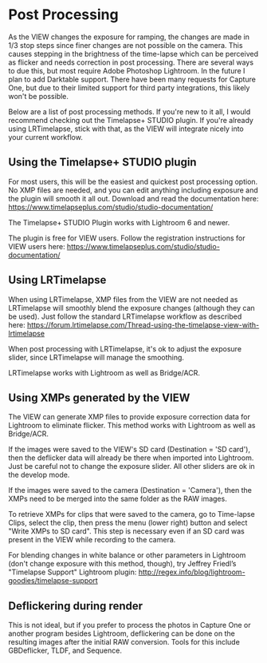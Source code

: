 # Post Processing

As the VIEW changes the exposure for ramping, the changes are made in 1/3 stop steps since finer changes are not possible on the camera.  This causes stepping in the brightness of the time-lapse which can be perceived as flicker and needs correction in post processing.  There are several ways to due this, but most require Adobe Photoshop Lightroom.  In the future I plan to add Darktable support.  There have been many requests for Capture One, but due to their limited support for third party integrations, this likely won't be possible.

Below are a list of post processing methods.  If you're new to it all, I would recommend checking out the Timelapse+ STUDIO plugin.  If you're already using LRTimelapse, stick with that, as the VIEW will integrate nicely into your current workflow.

## Using the Timelapse+ STUDIO plugin

For most users, this will be the easiest and quickest post processing option.  No XMP files are needed, and you can edit anything including exposure and the plugin will smooth it all out.  Download and read the documentation here: <https://www.timelapseplus.com/studio/studio-documentation/>

The Timelapse+ STUDIO Plugin works with Lightroom 6 and newer.

The plugin is free for VIEW users.  Follow the registration instructions for VIEW users here: <https://www.timelapseplus.com/studio/studio-documentation/>

## Using LRTimelapse

When using LRTimelapse, XMP files from the VIEW are not needed as LRTimelapse will smoothly blend the exposure changes (although they can be used).  Just follow the standard LRTimelapse workflow as described here: <https://forum.lrtimelapse.com/Thread-using-the-timelapse-view-with-lrtimelapse>

When post processing with LRTimelapse, it's ok to adjust the exposure slider, since LRTimelapse will manage the smoothing.

LRTimelapse works with Lightroom as well as Bridge/ACR.

## Using XMPs generated by the VIEW

The VIEW can generate XMP files to provide exposure correction data for Lightroom to eliminate flicker.  This method works with Lightroom as well as Bridge/ACR.

If the images were saved to the VIEW's SD card (Destination = 'SD card'), then the deflicker data will already be there when imported into Lightroom.  Just be careful not to change the exposure slider.  All other sliders are ok in the develop mode.

If the images were saved to the camera (Destination = 'Camera'), then the XMPs need to be merged into the same folder as the RAW images.

To retrieve XMPs for clips that were saved to the camera, go to Time-lapse Clips, select the clip, then press the menu (lower right) button and select "Write XMPs to SD card".  This step is necessary even if an SD card was present in the VIEW while recording to the camera.

For blending changes in white balance or other parameters in Lightroom (don't change exposure with this method, though), try Jeffrey Friedl’s "Timelapse Support" Lightroom plugin: <http://regex.info/blog/lightroom-goodies/timelapse-support>

## Deflickering during render

This is not ideal, but if you prefer to process the photos in Capture One or another program besides Lightroom, deflickering can be done on the resulting images after the initial RAW conversion.  Tools for this include GBDeflicker, TLDF, and Sequence.